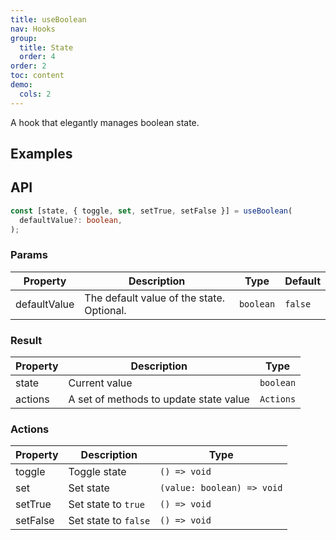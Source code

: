 ```yaml
---
title: useBoolean
nav: Hooks
group:
  title: State
  order: 4
order: 2
toc: content
demo:
  cols: 2
---
```


A hook that elegantly manages boolean state.

## Examples

<code src="./demo/demo1.tsx"></code>

## API

```typescript
const [state, { toggle, set, setTrue, setFalse }] = useBoolean(
  defaultValue?: boolean,
);
```

### Params

| Property     | Description                               | Type      | Default |
| --- | --- | --- | --- |
| defaultValue | The default value of the state. Optional. | `boolean` | `false` |

### Result

| Property | Description                            | Type      |
| --- | --- | --- |
| state    | Current value                          | `boolean` |
| actions  | A set of methods to update state value | `Actions` |

### Actions

| Property | Description          | Type                       |
| --- | --- | --- |
| toggle   | Toggle state         | `() => void`               |
| set      | Set state            | `(value: boolean) => void` |
| setTrue  | Set state to `true`  | `() => void`               |
| setFalse | Set state to `false` | `() => void`               |
